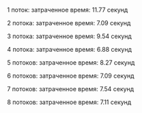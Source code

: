1 поток:
    затраченное время: 11.77 секунд

2 потока:
    затраченное время: 7.09 секунд

3 потока:
    затраченное время: 9.54 секунд

4 потока:
    затраченное время: 6.88 секунд

5 потоков:
    затраченное время: 8.27 секунд

6 потоков:
    затраченное время: 7.09 секунд

7 потоков:
    затраченное время: 7.54 секунд

8 потоков:
    затраченное время: 7.11 секунд